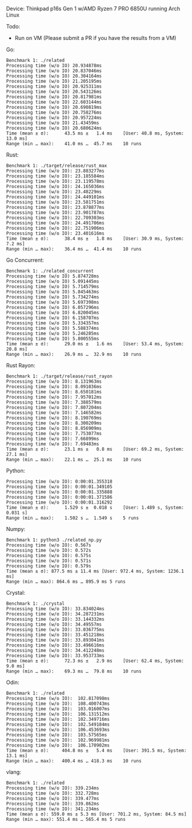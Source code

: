 Device: Thinkpad p16s Gen 1 w/AMD Ryzen 7 PRO 6850U running Arch Linux

Todo:

-   Run on VM (Please submit a PR if you have the results from a VM)

Go:

    Benchmark 1: ./related
    Processing time (w/o IO) 20.934878ms
    Processing time (w/o IO) 20.837046ms
    Processing time (w/o IO) 20.304164ms
    Processing time (w/o IO) 21.205195ms
    Processing time (w/o IO) 20.925311ms
    Processing time (w/o IO) 20.543126ms
    Processing time (w/o IO) 20.817981ms
    Processing time (w/o IO) 22.603144ms
    Processing time (w/o IO) 20.690819ms
    Processing time (w/o IO) 20.758276ms
    Processing time (w/o IO) 20.957224ms
    Processing time (w/o IO) 21.43459ms
    Processing time (w/o IO) 20.680624ms
    Time (mean ± σ):      43.5 ms ±   1.4 ms    [User: 40.8 ms, System: 13.0 ms]
    Range (min … max):    41.0 ms …  45.7 ms    10 runs

Rust:

    Benchmark 1: ./target/release/rust_max
    Processing time (w/o IO): 23.883277ms
    Processing time (w/o IO): 23.185584ms
    Processing time (w/o IO): 23.119578ms
    Processing time (w/o IO): 24.165036ms
    Processing time (w/o IO): 23.48229ms
    Processing time (w/o IO): 24.449101ms
    Processing time (w/o IO): 23.581751ms
    Processing time (w/o IO): 23.878877ms
    Processing time (w/o IO): 23.901787ms
    Processing time (w/o IO): 22.709303ms
    Processing time (w/o IO): 24.491706ms
    Processing time (w/o IO): 22.751906ms
    Processing time (w/o IO): 23.401616ms
    Time (mean ± σ):      38.4 ms ±   1.8 ms    [User: 30.9 ms, System: 7.2 ms]
    Range (min … max):    36.4 ms …  41.4 ms    10 runs

Go Concurrent:

    Benchmark 1: ./related_concurrent
    Processing time (w/o IO) 5.874728ms
    Processing time (w/o IO) 5.091445ms
    Processing time (w/o IO) 5.714579ms
    Processing time (w/o IO) 5.845463ms
    Processing time (w/o IO) 5.734274ms
    Processing time (w/o IO) 5.697398ms
    Processing time (w/o IO) 6.057296ms
    Processing time (w/o IO) 6.820045ms
    Processing time (w/o IO) 6.158707ms
    Processing time (w/o IO) 5.334357ms
    Processing time (w/o IO) 5.588374ms
    Processing time (w/o IO) 5.246285ms
    Processing time (w/o IO) 5.800555ms
    Time (mean ± σ):      29.0 ms ±   1.6 ms    [User: 53.4 ms, System: 20.8 ms]
    Range (min … max):    26.9 ms …  32.9 ms    10 runs

Rust Rayon:

    Benchmark 1: ./target/release/rust_rayon
    Processing time (w/o IO): 8.131963ms
    Processing time (w/o IO): 8.091036ms
    Processing time (w/o IO): 8.650181ms
    Processing time (w/o IO): 7.957012ms
    Processing time (w/o IO): 7.388579ms
    Processing time (w/o IO): 7.807204ms
    Processing time (w/o IO): 7.146582ms
    Processing time (w/o IO): 8.190769ms
    Processing time (w/o IO): 8.300209ms
    Processing time (w/o IO): 8.856909ms
    Processing time (w/o IO): 7.753077ms
    Processing time (w/o IO): 7.66899ms
    Processing time (w/o IO): 7.69483ms
    Time (mean ± σ):      23.1 ms ±   0.8 ms    [User: 69.2 ms, System: 27.1 ms]
    Range (min … max):    22.1 ms …  25.1 ms    10 runs

Python:

    Processing time (w/o IO): 0:00:01.355318
    Processing time (w/o IO): 0:00:01.349105
    Processing time (w/o IO): 0:00:01.335888
    Processing time (w/o IO): 0:00:01.371586
    Processing time (w/o IO): 0:00:01.316292
    Time (mean ± σ):      1.529 s ±  0.018 s    [User: 1.489 s, System: 0.031 s]
    Range (min … max):    1.502 s …  1.549 s    5 runs

Numpy:

    Benchmark 1: python3 ./related_np.py
    Processing time (w/o IO): 0.567s
    Processing time (w/o IO): 0.572s
    Processing time (w/o IO): 0.575s
    Processing time (w/o IO): 0.571s
    Processing time (w/o IO): 0.579s
    Time (mean ± σ): 877.5 ms ± 11.4 ms [User: 972.4 ms, System: 1236.1 ms]
    Range (min … max): 864.6 ms … 895.9 ms 5 runs

Crystal:

    Benchmark 1: ./crystal
    Processing time (w/o IO): 33.834024ms
    Processing time (w/o IO): 34.287231ms
    Processing time (w/o IO): 33.144332ms
    Processing time (w/o IO): 34.49557ms
    Processing time (w/o IO): 33.036775ms
    Processing time (w/o IO): 33.451218ms
    Processing time (w/o IO): 33.893041ms
    Processing time (w/o IO): 33.496616ms
    Processing time (w/o IO): 34.412248ms
    Processing time (w/o IO): 33.953733ms
    Time (mean ± σ):      72.3 ms ±   2.9 ms    [User: 62.4 ms, System: 9.0 ms]
    Range (min … max):    69.3 ms …  79.8 ms    10 runs

Odin:

    Benchmark 1: ./related
    Processing time (w/o IO):  102.817098ms
    Processing time (w/o IO):  108.400743ms
    Processing time (w/o IO):  103.016007ms
    Processing time (w/o IO):  106.131512ms
    Processing time (w/o IO):  102.349716ms
    Processing time (w/o IO):  102.549184ms
    Processing time (w/o IO):  106.453693ms
    Processing time (w/o IO):  103.57565ms
    Processing time (w/o IO):  102.969981ms
    Processing time (w/o IO):  106.170902ms
    Time (mean ± σ):     404.8 ms ±   5.4 ms    [User: 391.5 ms, System: 13.1 ms]
    Range (min … max):   400.4 ms … 418.3 ms    10 runs

vlang:

    Benchmark 1: ./related
    Processing time (w/o IO): 339.234ms
    Processing time (w/o IO): 332.728ms
    Processing time (w/o IO): 339.477ms
    Processing time (w/o IO): 339.862ms
    Processing time (w/o IO): 341.234ms
    Time (mean ± σ): 559.0 ms ± 5.3 ms [User: 701.2 ms, System: 84.5 ms]
    Range (min … max): 551.4 ms … 565.4 ms 5 runs
